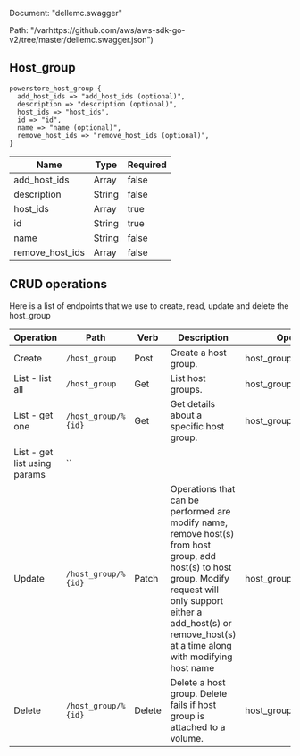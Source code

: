 Document: "dellemc.swagger"


Path: "/varhttps://github.com/aws/aws-sdk-go-v2/tree/master/dellemc.swagger.json")

## Host_group



```puppet
powerstore_host_group {
  add_host_ids => "add_host_ids (optional)",
  description => "description (optional)",
  host_ids => "host_ids",
  id => "id",
  name => "name (optional)",
  remove_host_ids => "remove_host_ids (optional)",
}
```

| Name        | Type           | Required       |
| ------------- | ------------- | ------------- |
|add_host_ids | Array | false |
|description | String | false |
|host_ids | Array | true |
|id | String | true |
|name | String | false |
|remove_host_ids | Array | false |



## CRUD operations

Here is a list of endpoints that we use to create, read, update and delete the host_group

| Operation | Path | Verb | Description | OperationID |
| ------------- | ------------- | ------------- | ------------- | ------------- |
|Create|`/host_group`|Post|Create a host group.|host_groupCreate|
|List - list all|`/host_group`|Get|List host groups.|host_groupCollectionQuery|
|List - get one|`/host_group/%{id}`|Get|Get details about a specific host group.|host_groupInstanceQuery|
|List - get list using params|``||||
|Update|`/host_group/%{id}`|Patch|Operations that can be performed are modify name, remove host(s) from host group, add host(s) to host group. Modify request will only support either a add_host(s) or remove_host(s) at a time along with modifying host name|host_groupModify|
|Delete|`/host_group/%{id}`|Delete|Delete a host group. Delete fails if host group is attached to a volume.|host_groupDelete|
